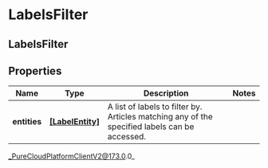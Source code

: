 # LabelsFilter

## LabelsFilter

## Properties

|Name | Type | Description | Notes|
|------------ | ------------- | ------------- | -------------|
| **entities** | [**[LabelEntity]**]([LabelEntity]) | A list of labels to filter by. Articles matching any of the specified labels can be accessed. | |



_PureCloudPlatformClientV2@173.0.0_
